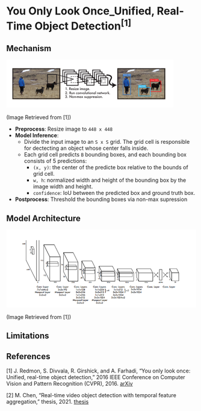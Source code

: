 # You Only Look Once_Unified, Real-Time Object Detection<sup>[1]</sup>

## Mechanism
![Yolo Mechanism](./img/Yolo_mechanism.png)

(Image Retrieved from [1])

- **Preprocess**: Resize image to `448 x 448`
- **Model Inference**:
    - Divide the input image to an `S x S` grid. The grid cell is responsible for dectecting an object whose center falls inside.
    - Each grid cell predicts `B` bounding boxes, and each bounding box consists of 5 predictions:
        - `(x, y)`: the center of the predicte box relative to the bounds of grid cell.
        - `w, h`: normalized width and height of the bounding box by the image width and height.
        - `confidence`: IoU between the predicted box and ground truth box.
- **Postprocess**: Threshold the bounding boxes via non-max supression

## Model Architecture
![Yolo Architecture](./img/Yolo_architecture.png)

(Image Retrieved from [1])


## Limitations

## References
[1] J. Redmon, S. Divvala, R. Girshick, and A. Farhadi, “You only look once: Unified, real-time object detection,” 2016 IEEE Conference on Computer Vision and Pattern Recognition (CVPR), 2016. [arXiv](https://arxiv.org/pdf/1506.02640.pdf)

[2] M. Chen, “Real-time video object detection with temporal feature aggregation,” thesis, 2021. [thesis](https://ruor.uottawa.ca/handle/10393/42790)
